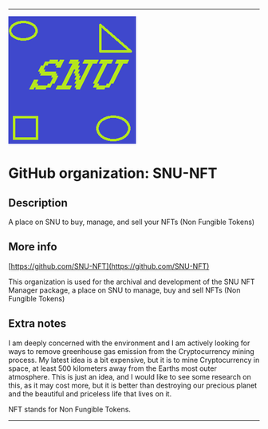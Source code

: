 
***

![SNU_blue_and_gold_legacy_icon.png failed to load. The file may be missing or corrupt. Check the file path for errors first.](/AdditionalInfo/2/SNU-NFT/SNU_blue_and_gold_legacy_icon.png)

# GitHub organization: SNU-NFT

## Description

A place on SNU to buy, manage, and sell your NFTs (Non Fungible Tokens)

## More info

[https://github.com/SNU-NFT](https://github.com/SNU-NFT)

This organization is used for the archival and development of the SNU NFT Manager package, a place on SNU to manage, buy and sell NFTs (Non Fungible Tokens)

## Extra notes

I am deeply concerned with the environment and I am actively looking for ways to remove greenhouse gas emission from the Cryptocurrency mining process. My latest idea is a bit expensive, but it is to mine Cryptocurrency in space, at least 500 kilometers away from the Earths most outer atmosphere. This is just an idea, and I would like to see some research on this, as it may cost more, but it is better than destroying our precious planet and the beautiful and priceless life that lives on it.

NFT stands for Non Fungible Tokens.

***
